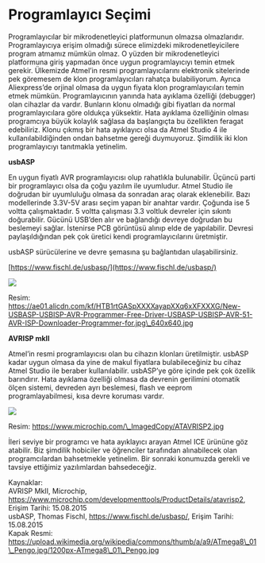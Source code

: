 # Programlayıcı Seçimi

Programlayıcılar bir mikrodenetleyici platformunun olmazsa olmazlarıdır. Programlayıcıya erişim olmadığı sürece elimizdeki mikrodenetleyicilere program atmamız mümkün olmaz. O yüzden bir mikrodenetleyici platformuna giriş yapmadan önce uygun programlayıcıyı temin etmek gerekir. Ülkemizde Atmel’in resmi programlayıcılarını elektronik sitelerinde pek göremesem de klon programlayıcıları rahatça bulabiliyorum. Ayrıca Aliexpress’de orjinal olmasa da uygun fiyata klon programlayıcıları temin etmek mümkün. Programlayıcının yanında hata ayıklama özelliği \(debugger\) olan cihazlar da vardır. Bunların klonu olmadığı gibi fiyatları da normal programlayıcılara göre oldukça yüksektir. Hata ayıklama özelliğinin olması programcıya büyük kolaylık sağlasa da başlangıçta bu özellikten feragat edebiliriz. Klonu çıkmış bir hata ayıklayıcı olsa da Atmel Studio 4 ile kullanılabildiğinden ondan bahsetme gereği duymuyoruz. Şimdilik iki klon programlayıcıyı tanıtmakla yetinelim.

**usbASP**

En uygun fiyatlı AVR programlayıcısı olup rahatlıkla bulunabilir. Üçüncü parti bir programlayıcı olsa da çoğu yazılım ile uyumludur. Atmel Studio ile doğrudan bir uyumluluğu olmasa da sonradan araç olarak eklenebilir. Bazı modellerinde 3.3V-5V arası seçim yapan bir anahtar vardır. Çoğunda ise 5 voltta çalışmaktadır. 5 voltta çalışması 3.3 voltluk devreler için sıkıntı doğurabilir. Gücünü USB’den alır ve bağlandığı devreye doğrudan bu beslemeyi sağlar.  İstenirse PCB görüntüsü alınıp elde de yapılabilir. Devresi paylaşıldığından pek çok üretici kendi programlayıcılarını üretmiştir.

usbASP sürücülerine ve devre şemasına şu bağlantıdan ulaşabilirsiniz.

[https://www.fischl.de/usbasp/](https://www.fischl.de/usbasp/)

![](http://www.lojikprob.com/wp-content/uploads/2018/08/New-USBASP-USBISP-AVR-Programmer-Free-Driver-USBASP-USBISP-AVR-51-AVR-ISP-Downloader-Programmer-for.jpg_640x640-300x300.jpg)

Resim: https://ae01.alicdn.com/kf/HTB1rtGASpXXXXayapXXq6xXFXXXG/New-USBASP-USBISP-AVR-Programmer-Free-Driver-USBASP-USBISP-AVR-51-AVR-ISP-Downloader-Programmer-for.jpg\_640x640.jpg

**AVRISP mkII**

Atmel’in resmi programlayıcısı olan bu cihazın klonları üretilmiştir. usbASP kadar uygun olmasa da yine de makul fiyatlara bulabileceğiniz bu cihaz Atmel Studio ile beraber kullanılabilir. usbASP’ye göre içinde pek çok özellik barındırır. Hata ayıklama özelliği olmasa da devrenin gerilimini otomatik ölçen sistemi, devreden ayrı beslemesi, flash ve eeprom programlayabilmesi, kısa devre koruması vardır.

[![](http://www.lojikprob.com/wp-content/uploads/2018/08/ATAVRISP2-300x300.jpg)](http://www.lojikprob.com/wp-content/uploads/2018/08/ATAVRISP2.jpg)

Resim: https://www.microchip.com/\_ImagedCopy/ATAVRISP2.jpg

İleri seviye bir programcı ve hata ayıklayıcı arayan Atmel ICE ürününe göz atabilir. Biz şimdilik hobiciler ve öğrenciler tarafından alınabilecek olan programcılardan bahsetmekle yetinelim. Bir sonraki konumuzda gerekli ve tavsiye ettiğimiz yazılımlardan bahsedeceğiz.

Kaynaklar:  
AVRISP MkII, Microchip, https://www.microchip.com/developmenttools/ProductDetails/atavrisp2, Erişim Tarihi: 15.08.2015  
usbASP, Thomas Fischl, https://www.fischl.de/usbasp/, Erişim Tarihi: 15.08.2015  
Kapak Resmi: https://upload.wikimedia.org/wikipedia/commons/thumb/a/a9/ATmega8\_01\_Pengo.jpg/1200px-ATmega8\_01\_Pengo.jpg

